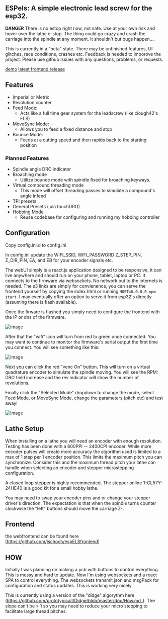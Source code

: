 ## ESPels:  A simple electronic lead screw for the esp32.

__DANGER__
There is no estop right now, not safe.  Use at your own risk and hover over the lathe e-stop.  The thing could go crazy and crash the carriage into the spindle at any moment.   It shouldn't but bugs happen....

This is currently in a "beta" state. There may be unfinished features, UI glitches, race conditions, crashes etc.  Feedback is needed to imporove the project.  Please use github issues with any questions, problems, or requests.

[ demo](https://www.youtube.com/watch?v=uXhqEe8Kw6M&list=PLvpLfzys-jPumkXZj8ZZn11zyY3UYtSkn&index=6)
[latest frontend release](http://espels.s3-us-west-2.amazonaws.com/release_0_0_3/index.html)

## Features

* Imperial or Metric 
* Revolution counter
* Feed Mode:
   * Acts like a full time gear system for the leadscrew (like clough42's ELS)  
* MoveSync Mode:
   * Allows you to feed a fixed distance and stop 
* Bounce Mode:
   * Feeds at a cutting speed and then rapids back to the starting position  

### Planned Features


* Spindle angle DRO indicator
* Broaching mode
  * Utilize bounce mode with spindle fixed for broaching keyways.
* Virtual compound threading mode
   * This mode will offset threading passes to simulate a compound's angle infeed
* TPI presets
* General Presets ( ala touchDRO)
* Hobbing Mode
  * Reuse codebase for configuring and running my hobbing controller 

## Configuration

Copy config.ini.d to config.ini

In config.ini update the WIFI_SSID, WIFI_PASSWORD Z_STEP_PIN, Z_DIR_PIN, EA, and EB for your encoder signals etc.

The webUI simply is a react.js application designed to be responsive, it can live anywhere and should run on your phone, tablet, laptop or PC.  It connects to the firmware via websockets.  No network out to the internets is needed.  The s3 links are simply for convienence, you can serve the frontend yourself by copying the index.html or running `HOST=0.0.0.0 npm start`.  I may eventually offer an option to serve it from esp32's directly (assuming there is flash available).

Once the firware is flashed you simply need to configure the frontend with the IP or dns of the firmware.

![image](https://user-images.githubusercontent.com/20271/225640770-0720b314-eee3-4650-9613-717a55c63898.png)


After that the "wifi" icon will turn from red to green once connected.  You may want to continue to monitor the firmware's serial output the first time you connect.  You will see something like this:

![image](https://user-images.githubusercontent.com/20271/225632806-9f107f18-0247-4377-a290-8d14f369b59e.png)

Next you can click the red "venc On" button.  This will turn on a virtual quadrature encoder to simulate the spindle moving. You will see the RPM: DRO field increase and the rev indicator will show the number of revolutions.

Finally click the "Selected Mode" dropdown to change the mode, select Feed Mode, or MoveSync Mode, change the parameters (pitch etc) and test away!

![image](https://user-images.githubusercontent.com/20271/225641162-c13e5c4c-d1a8-48b6-bdbc-2bdc5bf3bffc.png)


## Lathe Setup

When installing on a lathe you will need an encoder with enough resolution.  Testing has been done with a 600PPI -- 2400CPI encoder. While more encoder pulses will create more accuracy the algorithm used is limited to a max of 1 step per 1 encoder position.  This limits the maximum pitch you can synchronize.  Consider this and the maximum thread pitch your lathe can handle when selecting an encoder and stepper microstepping configuration.


A closed loop stepper is highly recommended.  The stepper online 1-CL57Y-24HE40 is a good kit for a small hobby lathe.


You may need to swap your encoder pins and or change your stepper driver's direction.  The expectation is that when the spindle turns counter clockwise the "left" buttons should move the carriage Z-.


## Frontend

the webfrontend can be found here [https://github.com/jschoch/espELSfrontend]

## HOW

Initially I was planning on making a pcb with buttons to control everything.  This is messy and hard to update.  Now I'm using websockets and a react SPA to control everything.  The websockets transmit json and msgPack for configuration and status updates.  This is working very nicely.

This is currently using a version of the "didge" algorythm here (https://github.com/prototypicall/Didge/blob/master/doc/How.md_).  The slope can't be > 1 so you may need to reduce your micro stepping to facilitate large thread pitches.



